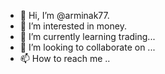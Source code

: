 - 👋 Hi, I’m @arminak77.
- 👀 I’m interested in money.
- 🌱 I’m currently learning trading...
- 💞️ I’m looking to collaborate on ...
- 📫 How to reach me ..

<!---
arminak77/arminak77 is a ✨ special ✨ repository because its `README.md` (this file) appears on your GitHub profile.
You can click the Preview link to take a look at your changes.
--->
